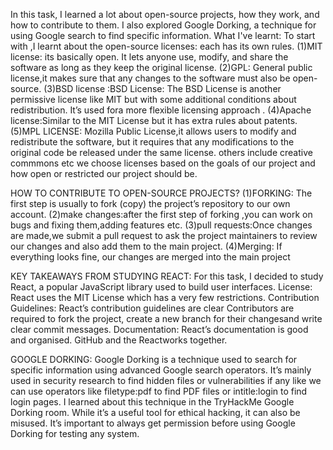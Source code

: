 In this task, I learned a lot about open-source projects, how they work, and how to contribute to them. 
I also explored Google Dorking, a technique for using Google search to find specific information.
What I've learnt:
To start with ,I learnt about the open-source licenses:
each has its own rules.
(1)MIT license: its basically open. It lets anyone use, modify, and share the software as long as they keep the
original license.
(2)GPL: General public license,it makes sure that any changes to the software must also be open-source.
(3)BSD license :BSD License: The BSD License is another permissive license like MIT but with some additional conditions 
about redistribution. It’s used fora more flexible licensing approach .
(4)Apache license:Similar to the MIT License but it has extra rules about patents. 
(5)MPL LICENSE: Mozilla Public License,it allows users to modify and redistribute the software, but it requires
that any modifications to the original code be released under the same license.
others include creative commmons etc
we choose licenses based on the goals of our project and how open or restricted our project should be.

HOW TO CONTRIBUTE TO OPEN-SOURCE PROJECTS?
(1)FORKING: The first step is usually to fork (copy) the project’s repository to our own account.
(2)make changes:after the first step of forking ,you can work on bugs and fixing them,adding features etc.
(3)pull requests:Once changes are made,we submit a pull request to ask the project maintainers to review 
our changes and also add them to the main project.
(4)Merging: If everything looks fine, our changes are merged into the main project

KEY TAKEAWAYS FROM STUDYING REACT:
For this task, I decided to study React, a popular JavaScript library used to build user interfaces.
License: React uses the MIT License which has a very few restrictions.
Contribution Guidelines: React’s contribution guidelines are clear Contributors are required to fork the project,
create a new branch for their changesand write clear commit messages.
Documentation: React’s documentation is good and organised.
GitHub and the Reactworks together.

GOOGLE DORKING:
Google Dorking is a technique used to search for specific information using advanced Google search operators. 
It’s mainly used in security research to find hidden files or vulnerabilities if any
like we can use operators like filetype:pdf to find PDF files or intitle:login to find login pages.
I learned about this technique in the TryHackMe Google Dorking room. While it’s a useful tool for
ethical hacking, it can also be misused. It’s important to always get permission before using Google Dorking
for testing any system.

